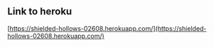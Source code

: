 ## Link to heroku
[https://shielded-hollows-02608.herokuapp.com/](https://shielded-hollows-02608.herokuapp.com/)
